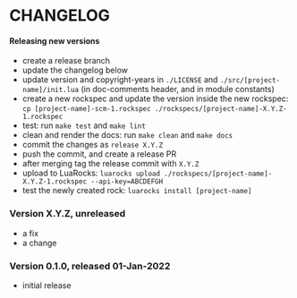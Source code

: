 # CHANGELOG

#### Releasing new versions

- create a release branch
- update the changelog below
- update version and copyright-years in `./LICENSE` and `./src/[project-name]/init.lua` (in doc-comments
  header, and in module constants)
- create a new rockspec and update the version inside the new rockspec:
  `cp [project-name]-scm-1.rockspec ./rockspecs/[project-name]-X.Y.Z-1.rockspec`
- test: run `make test` and `make lint`
- clean and render the docs: run `make clean` and `make docs`
- commit the changes as `release X.Y.Z`
- push the commit, and create a release PR
- after merging tag the release commit with `X.Y.Z`
- upload to LuaRocks: `luarocks upload ./rockspecs/[project-name]-X.Y.Z-1.rockspec --api-key=ABCDEFGH`
- test the newly created rock: `luarocks install [project-name]`

### Version X.Y.Z, unreleased

  - a fix
  - a change

### Version 0.1.0, released 01-Jan-2022

  - initial release
